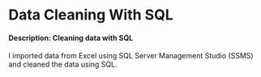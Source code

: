 # Data Cleaning With SQL

#### Description: Cleaning data with SQL

I imported data from Excel using SQL Server Management Studio (SSMS) and cleaned the data using SQL.
